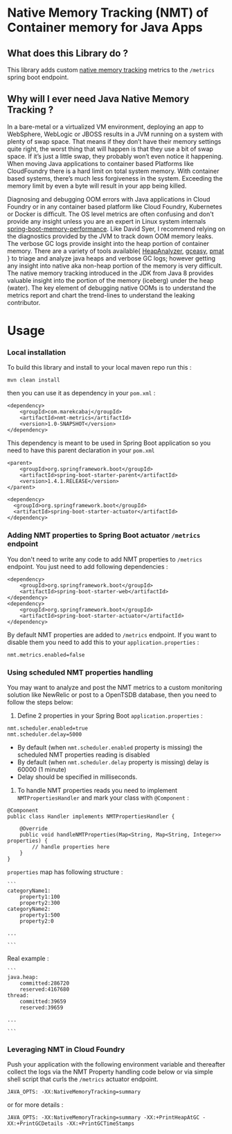 ﻿#  Native Memory Tracking (NMT) of Container memory for Java Apps

## What does this Library do ?
This library adds custom [native memory tracking](https://docs.oracle.com/javase/8/docs/technotes/guides/troubleshoot/tooldescr007.html) metrics to the `/metrics` spring boot endpoint.  

## Why will I ever need Java Native Memory Tracking ?

In a bare-metal  or a virtualized VM environment, deploying an app to WebSphere, WebLogic or JBOSS results in a JVM running on a system with plenty of swap space. That means if they don’t have their memory settings quite right, the worst thing that will happen is that they use a bit of swap space. If it’s just a little swap, they probably won’t even notice it happening. When moving Java applications to container based Platforms like CloudFoundry there is a hard limit on total system memory. With container based systems, there’s much less forgiveness in the system. Exceeding the memory limit by even a byte will result in your app being killed.

Diagnosing and debugging OOM errors with Java applications in Cloud Foundry or in any container based platform like Cloud Foundry, Kubernetes or Docker is difficult. The OS level metrics are often confusing and don't provide any insight unless you are an expert in Linux system internals [spring-boot-memory-performance](https://spring.io/blog/2015/12/10/spring-boot-memory-performance). Like David Syer, I recommend relying on the diagnostics provided by the JVM to track down OOM memory leaks. The verbose GC logs provide insight into the heap portion of container memory. There are a variety of tools available{ [HeapAnalyzer](http://www.eclipse.org/mat/), [gceasy](http://gceasy.io/), [pmat](http://ibm.co/1pUjktc) } to triage and analyze java heaps and verbose GC logs; however getting any insight into native aka non-heap portion of the memory is very difficult.  The native memory tracking introduced in the JDK from Java 8 provides valuable insight into the portion of the memory (iceberg) under the heap (water).  The key element of debugging native OOMs is to understand the metrics report and chart the trend-lines to understand the leaking contributor.

# Usage

### Local installation

To build this library and install to your local maven repo run this :

```
mvn clean install
```

then you can use it as dependency in your `pom.xml` :

```
<dependency>
    <groupId>com.marekcabaj</groupId>
    <artifactId>nmt-metrics</artifactId>
    <version>1.0-SNAPSHOT</version>
</dependency>
```

This dependency is meant to be used in Spring Boot application so you need to have this parent declaration in your `pom.xml`

```
<parent>
    <groupId>org.springframework.boot</groupId>
    <artifactId>spring-boot-starter-parent</artifactId>
    <version>1.4.1.RELEASE</version>
</parent>

<dependency>
  <groupId>org.springframework.boot</groupId>
  <artifactId>spring-boot-starter-actuator</artifactId>
</dependency>

```

### Adding NMT properties to Spring Boot actuator `/metrics` endpoint

You don't need to write any code to add NMT properties to `/metrics` endpoint. You just need to add following dependencies :

```
<dependency>
    <groupId>org.springframework.boot</groupId>
    <artifactId>spring-boot-starter-web</artifactId>
</dependency>
<dependency>
    <groupId>org.springframework.boot</groupId>
    <artifactId>spring-boot-starter-actuator</artifactId>
</dependency>
```

By default NMT properties are added to `/metrics` endpoint. If you want to disable them you need to add this to your `application.properties` :

```
nmt.metrics.enabled=false
```


### Using scheduled NMT properties handling

You may want to analyze and post the NMT metrics to a  custom monitoring solution like NewRelic or post to a OpenTSDB database, then you need to follow the steps below:

1. Define 2 properties in your Spring Boot `application.properties` :

  ```
  nmt.scheduler.enabled=true
  nmt.scheduler.delay=5000
  ```

  * By default (when `nmt.scheduler.enabled` property is missing) the scheduled NMT properties reading is disabled
  * By default (when `nmt.scheduler.delay` property is missing) delay is 60000 (1 minute)
  * Delay should be specified in milliseconds.

1. To handle NMT properties reads you need to implement `NMTPropertiesHandler` and mark your class with `@Component` :

  ```
  @Component
  public class Handler implements NMTPropertiesHandler {

      @Override
      public void handleNMTProperties(Map<String, Map<String, Integer>> properties) {
          // handle properties here
      }
  }
  ```

  `properties` map has following structure :

    ```
    categoryName1:
    	property1:100
    	property2:300
    categoryName2:
    	property1:500
    	property2:0

    ...

    ```

  Real example :

    ```
    java.heap:
    	committed:286720
    	reserved:4167680
    thread:
    	committed:39659
    	reserved:39659

    ...

    ```

### Leveraging NMT in Cloud Foundry

Push your application with the following environment variable and thereafter collect the logs via the NMT Property handling code below or via simple shell script that curls the `/metrics` actuator endpoint.

`JAVA_OPTS: -XX:NativeMemoryTracking=summary`

or for more details :

`JAVA_OPTS: -XX:NativeMemoryTracking=summary -XX:+PrintHeapAtGC -XX:+PrintGCDetails -XX:+PrintGCTimeStamps`
